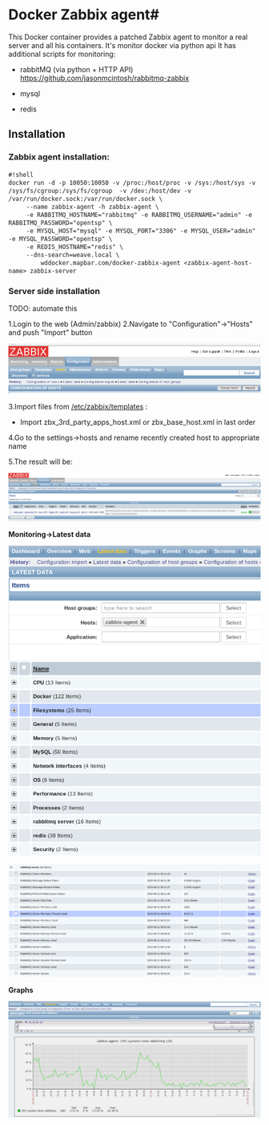 # Docker Zabbix agent#

This Docker container provides a patched Zabbix agent to monitor a real server and all his containers.
It's monitor docker via python api
It has additional scripts for monitoring:

* rabbitMQ (via python + HTTP API)  https://github.com/jasonmcintosh/rabbitmq-zabbix

* mysql

* redis

## Installation ##

### Zabbix agent installation: ###


```
#!shell
docker run -d -p 10050:10050 -v /proc:/host/proc -v /sys:/host/sys -v /sys/fs/cgroup:/sys/fs/cgroup  -v /dev:/host/dev -v /var/run/docker.sock:/var/run/docker.sock \
     --name zabbix-agent -h zabbix-agent \
     -e RABBITMQ_HOSTNAME="rabbitmq" -e RABBITMQ_USERNAME="admin" -e RABBITMQ_PASSWORD="opentsp" \
     -e MYSQL_HOST="mysql" -e MYSQL_PORT="3306" -e MYSQL_USER="admin" -e MYSQL_PASSWORD="opentsp" \
     -e REDIS_HOSTNAME="redis" \
     --dns-search=weave.local \
         wddocker.mapbar.com/docker-zabbix-agent <zabbix-agent-host-name> zabbix-server

```

### Server side installation ###
TODO: automate this

1.Login to the web (Admin/zabbix)
2.Navigate to "Configuration"->"Hosts" and push "Import" button

![zabbix_configuration.png](https://raw.githubusercontent.com/interair/docker-zabbix-agent/master/img/zabbix_configuration.png)

3.Import files from [/etc/zabbix/templates](https://github.com/interair/docker-zabbix-agent/tree/master/etc/zabbix/templates) :

* Import zbx_3rd_party_apps_host.xml or zbx_base_host.xml in last order 

4.Go to the settings->hosts and rename recently created host to appropriate name

5.The result will be:

![zabbix_result1.png](https://raw.githubusercontent.com/interair/docker-zabbix-agent/master/img/zabbix_result1.png)

**Monitoring->Latest data**

![zabbix_result2.png](https://raw.githubusercontent.com/interair/docker-zabbix-agent/master/img/zabbix_result2.png)

![zabbix_result5.png](https://raw.githubusercontent.com/interair/docker-zabbix-agent/master/img/zabbix_result5.png)

**Graphs**

![zabbix_result3.png](https://raw.githubusercontent.com/interair/docker-zabbix-agent/master/img/zabbix_result3.png)
